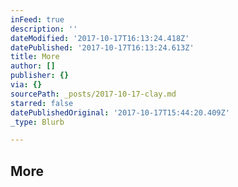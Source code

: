 ```yaml
---
inFeed: true
description: ''
dateModified: '2017-10-17T16:13:24.418Z'
datePublished: '2017-10-17T16:13:24.613Z'
title: More
author: []
publisher: {}
via: {}
sourcePath: _posts/2017-10-17-clay.md
starred: false
datePublishedOriginal: '2017-10-17T15:44:20.409Z'
_type: Blurb

---
```

## More